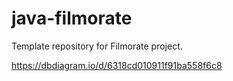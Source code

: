 # java-filmorate
Template repository for Filmorate project.

https://dbdiagram.io/d/6318cd010911f91ba558f6c8


